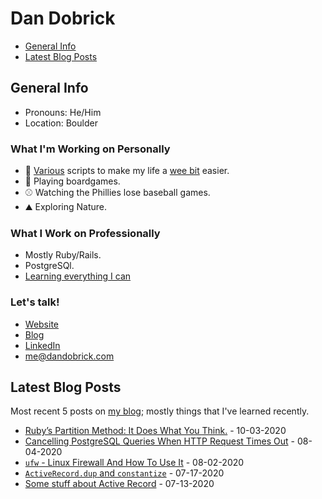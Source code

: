 # Dan Dobrick

- [General Info](#general-info)
- [Latest Blog Posts](#latest-blog-posts)

## General Info
- Pronouns: He/Him
- Location: Boulder

### What I'm Working on Personally
- 📝 [Various](https://github.com/DanDobrick/dotfiles) scripts to make my life a [wee bit](https://github.com/DanDobrick/blog/blob/master/draft_scripts.thor) easier.
- 🎲 Playing boardgames.
- ⚾️ Watching the Phillies lose baseball games.
- ⛰️ Exploring Nature.

### What I Work on Professionally
- Mostly Ruby/Rails.
- PostgreSQl.
- [Learning everything I can](https://dandobrick.com/blog)

### Let's talk!
- [Website](https://dandobrick.com)
- [Blog](https://dandobrick.com/blog)
- [LinkedIn](https://www.linkedin.com/in/dandobrick/)
- [me@dandobrick.com](mailto:me@dandobrick.com)

## Latest Blog Posts
Most recent 5 posts on [my blog](https://dandobrick.com/blog); mostly things that I've learned recently.

<!-- blog starts -->
- [Ruby’s Partition Method: It Does What You Think.](http://dandobrick.com/blog/posts/ruby-partitions/) - 10-03-2020
- [Cancelling PostgreSQL Queries When HTTP Request Times Out](http://dandobrick.com/blog/posts/cancelling-postgresql-queries/) - 08-04-2020
- [`ufw` - Linux Firewall And How To Use It](http://dandobrick.com/blog/posts/ufw-linux-firewall-and-how-to-use-it/) - 08-02-2020
- [`ActiveRecord.dup` and `constantize`](http://dandobrick.com/blog/posts/til-small-things/) - 07-17-2020
- [Some stuff about Active Record](http://dandobrick.com/blog/posts/active-record-remove-column/) - 07-13-2020
<!-- blog ends -->
